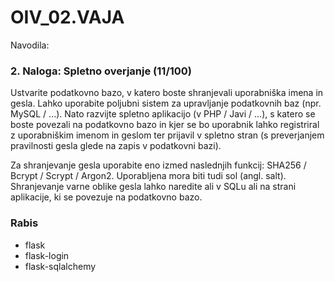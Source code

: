 # OIV_02.VAJA

Navodila:
### 2. Naloga: Spletno overjanje (11/100)

Ustvarite podatkovno bazo, v katero boste shranjevali uporabniška imena in gesla. Lahko uporabite poljubni sistem za upravljanje podatkovnih baz (npr. MySQL / ...). Nato razvijte spletno aplikacijo (v PHP / Javi / ...), s katero se boste povezali na podatkovno bazo in kjer se bo uporabnik lahko registriral z uporabniškim imenom in geslom ter prijavil v spletno stran (s preverjanjem pravilnosti gesla glede na zapis v podatkovni bazi).

Za shranjevanje gesla uporabite eno izmed naslednjih funkcij: SHA256 / Bcrypt / Scrypt / Argon2. Uporabljena mora biti tudi sol (angl. salt). Shranjevanje varne oblike gesla lahko naredite ali v SQLu ali na strani aplikacije, ki se povezuje na podatkovno bazo. 


### Rabis
- flask
- flask-login
- flask-sqlalchemy